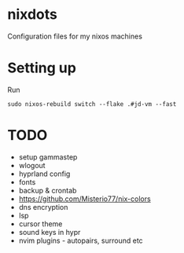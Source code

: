 # nixdots
Configuration files for my nixos machines

# Setting up

Run

```
sudo nixos-rebuild switch --flake .#jd-vm --fast
```

# TODO

* setup gammastep
* wlogout
* hyprland config
* fonts
* backup & crontab
* https://github.com/Misterio77/nix-colors
* dns encryption
* lsp
* cursor theme
* sound keys in hypr
* nvim plugins - autopairs, surround etc
